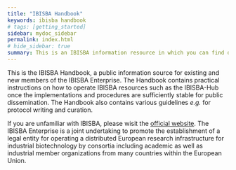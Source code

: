 ```yaml
---
title: "IBISBA Handbook"
keywords: ibisba handbook
# tags: [getting_started]
sidebar: mydoc_sidebar
permalink: index.html
# hide_sidebar: true
summary: This is an IBISBA information resource in which you can find documentation related to a wide variety of aspects within IBISBA.
---
```


This is the IBISBA Handbook, a public information source for existing and new members of the IBISBA Enterprise. The Handbook contains practical instructions on how to operate IBISBA resources such as the IBISBA-Hub once the implementations and procedures are sufficiently stable for public dissemination. The Handbook also contains various guidelines <I>e.g.</I> for protocol writing and curation.

If you are unfamiliar with IBISBA, please wisit the <a href="https://www.ibisba.eu/">official website</a>. The IBISBA Enterprise is a joint undertaking to promote the establishment of a legal entity for operating a distributed European research infrastructure for industrial biotechnology by consortia including academic as well as industrial member organizations from many countries within the European Union.

